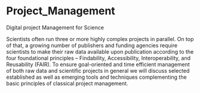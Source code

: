 # Project_Management
Digital project Management for Science

Scientists often run three or more highly complex projects in parallel. On top of that, a growing number of publishers and funding agencies require scientists to make their raw data available upon publication according to the four foundational principles – Findability, Accessibility, Interoperability, and Reusability (FAIR). To ensure goal-oriented and time efficient management of both raw data and scientific projects in general we will discuss selected established as well as emerging tools and techniques complementing the basic principles of classical project management.
